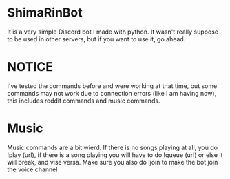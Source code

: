 # ShimaRinBot
It is a very simple Discord bot I made with python. It wasn't really suppose to be used in other servers, but if you want to use it, go ahead.

# NOTICE
I've tested the commands before and were working at that time, but some commands may not work due to connection errors (like I am having now), this includes reddit commands and music commands.

# Music
Music commands are a bit wierd. If there is no songs playing at all, you do !play (url), if there is a song playing you will have to do !queue (url) or else it will break, and vise versa. Make sure you also do !join to make the bot join the voice channel

